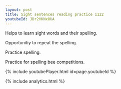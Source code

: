 ```yaml
---
layout: post
title: Sight sentences reading practice 1122
youtubeId: JDr2VKNx8UA
---
```

 
 
Helps to learn sight words and their spelling.

Opportunitiy to repeat the spelling. 

Practice spelling. 
 
Practice for spelling bee competitions. 
 
{% include youtubePlayer.html id=page.youtubeId %}
 
 
{% include analytics.html %}